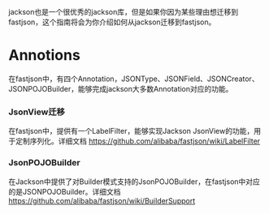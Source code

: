 jackson也是一个很优秀的jackson库，但是如果你因为某些理由想迁移到fastjson，这个指南将会为你介绍如何从jackson迁移到fastjson。

# Annotions
在fastjson中，有四个Annotation，JSONType、JSONField、JSONCreator、JSONPOJOBuilder，能够完成jackson大多数Annotation对应的功能。

### JsonView迁移
在fastjson中，提供有一个LabelFilter，能够实现Jackson JsonView的功能，用于定制序列化。详细文档
 https://github.com/alibaba/fastjson/wiki/LabelFilter

### JsonPOJOBuilder
在Jackson中提供了对Builder模式支持的JsonPOJOBuilder，在fastjson中对应的是JSONPOJOBuilder。详细文档 https://github.com/alibaba/fastjson/wiki/BuilderSupport